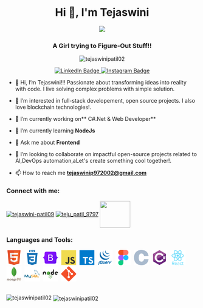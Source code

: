                             
<h1 align="center">Hi 👋, I'm Tejaswini</h1>
<div align="center">
  <img src=https://cdn.dribbble.com/users/2704414/screenshots/7466903/selfportrait.gif width="400">
 
</div>
<div align="center">
<h3 align="center">A Girl trying to Figure-Out Stuff!!</h3>

<p align="center"> <img src="https://komarev.com/ghpvc/?username=tejaswinipatil02&label=Profile%20views&color=0e75b6&style=flat" alt="tejaswinipatil02" /> </p>
 <a href="https://www.linkedin.com/in/tejaswini-patil09/">
    <img src="https://img.shields.io/badge/LinkedIn-blue?style=for-the-badge&logo=linkedin&logoColor=white" alt="LinkedIn Badge"/>
  </a>
  <a href="mailto:tejaswinip972002@gmail.com">
    <img src="https://img.shields.io/badge/Instagram-red?style=for-the-badge&logo=instagram&logoColor=white" alt="Instagram Badge"/>
  </a>

</div>

- 👋 Hi, I’m Tejaswini!!! Passionate about transforming ideas into reality with code. I live solving complex problems with simple solution.
- 👀 I’m interested in full-stack developement, open source projects. I also love blockchain technologies!.
- 🔭 I’m currently working on** C#.Net & Web Developer**

- 🌱 I’m currently learning **NodeJs**

- 💬 Ask me about **Frontend**

- 👯 I’m looking to collaborate on impactful open-source projects related to Al,DevOps automation,aLet's create something cool together!.

- 📫 How to reach me **tejaswinip972002@gmail.com**

<h3 align="left">Connect with me:</h3>
<p align="left">


  
<a href="https://linkedin.com/in/tejaswini-patil09" target="blank"><img align="center" src="https://raw.githubusercontent.com/rahuldkjain/github-profile-readme-generator/master/src/images/icons/Social/linked-in-alt.svg" alt="tejaswini-patil09" height="30" width="40" /></a>
<a href="https://instagram.com/teju_patil_9797" target="blank"><img align="center" src="https://raw.githubusercontent.com/rahuldkjain/github-profile-readme-generator/master/src/images/icons/Social/instagram.svg" alt="teju_patil_9797" height="30" width="40" /></a>
<a href="mailto:tejaswinip972002@gmail.com"  target="blank"><img align="center" src="https://img.shields.io/badge/Gmail-D14836?style=for-the-badge&logo=gmail&logoColor=white"  height="70" width="80"/></a>


<h3 align="left">Languages and Tools:</h3>
<div>
   <img src="https://github.com/devicons/devicon/blob/master/icons/html5/html5-original.svg" title="HTML5" alt="HTML" width="40" height="40"/>&nbsp;
  <img src="https://github.com/devicons/devicon/blob/master/icons/css3/css3-plain-wordmark.svg"  title="CSS3" alt="CSS" width="40" height="40"/>&nbsp;
   <img src="https://github.com/devicons/devicon/blob/master/icons/bootstrap/bootstrap-original.svg" title="Bootstrap" alt="Bootstrap" width="40" height="40"/>&nbsp;
  <img src="https://github.com/devicons/devicon/blob/master/icons/javascript/javascript-original.svg" title="JavaScript" alt="JavaScript" width="40" height="40"/>&nbsp;
   <img src="https://github.com/devicons/devicon/blob/master/icons/typescript/typescript-original.svg" title="Typescript" alt="Typescript" width="40" height="40"/>&nbsp;
  <img src="https://github.com/devicons/devicon/blob/master/icons/jquery/jquery-plain-wordmark.svg" title="Jquery" alt="Jquery" width="40" height="40"/>&nbsp;
  <img src="https://github.com/devicons/devicon/blob/master/icons/figma/figma-original.svg" title="Figma" alt="Figma" width="40" height="40"/>&nbsp;
  <img src="https://github.com/devicons/devicon/blob/master/icons/c/c-original.svg" title="C" alt="C" width="40" height="40"/>&nbsp;
  <img src="https://github.com/devicons/devicon/blob/master/icons/csharp/csharp-original.svg" title="C Sharpt" alt="C Sharp" width="40" height="40"/>&nbsp;
  <img src="https://github.com/devicons/devicon/blob/master/icons/react/react-original-wordmark.svg" title="React" alt="React" width="40" height="40"/>&nbsp;
  <img src="https://github.com/devicons/devicon/blob/master/icons/mongodb/mongodb-original-wordmark.svg" title="Mongodb" alt="Mongodb" width="40" height="40"/>&nbsp;
  <img src="https://github.com/devicons/devicon/blob/master/icons/mysql/mysql-original-wordmark.svg" title="MySQL"  alt="MySQL" width="40" height="40"/>&nbsp;
  <img src="https://github.com/devicons/devicon/blob/master/icons/nodejs/nodejs-original-wordmark.svg" title="NodeJS" alt="NodeJS" width="40" height="40"/>&nbsp;
  <img src="https://github.com/devicons/devicon/blob/master/icons/git/git-original.svg" title="Git" **alt="Git" width="40" height="40"/>

</div>
  <br>
  


<p><img align="left" src="https://github-readme-stats.vercel.app/api/top-langs?username=tejaswinipatil02&show_icons=true&locale=en&layout=compact" alt="tejaswinipatil02" /></p>

<p>&nbsp;<img align="center" src="https://github-readme-stats.vercel.app/api?username=tejaswinipatil02&show_icons=true&locale=en" alt="tejaswinipatil02" /></p>

